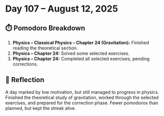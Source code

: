 # Day 107 – August 12, 2025

## ⏱️ Pomodoro Breakdown

1. **Physics – Classical Physics – Chapter 24 (Gravitation):** Finished reading the theoretical section.
2. **Physics – Chapter 24:** Solved some selected exercises.
3. **Physics – Chapter 24:** Completed all selected exercises, pending corrections.

## 💬 Reflection

A day marked by low motivation, but still managed to progress in physics. Finished the theoretical study of gravitation, worked through the selected exercises, and prepared for the correction phase. Fewer pomodoros than planned, but kept the streak alive.
